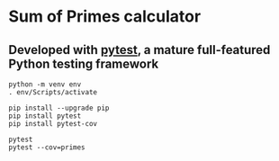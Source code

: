 # Sum of Primes calculator
## Developed with [pytest](https://docs.pytest.org/en/latest/), a mature full-featured Python testing framework

```
python -m venv env
. env/Scripts/activate

pip install --upgrade pip
pip install pytest
pip install pytest-cov
```
```
pytest
pytest --cov=primes
```
